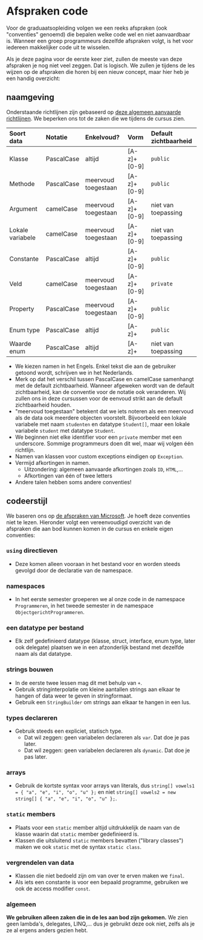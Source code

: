 # Afspraken code
Voor de graduaatsopleiding volgen we een reeks afspraken (ook "conventies" genoemd) die bepalen welke code wel en niet aanvaardbaar is. Wanneer een groep programmeurs dezelfde afspraken volgt, is het voor iedereen makkelijker code uit te wisselen.

Als je deze pagina voor de eerste keer ziet, zullen de meeste van deze afspraken je nog niet veel zeggen. Dat is logisch. We zullen je tijdens de les wijzen op de afspraken die horen bij een nieuw concept, maar hier heb je een handig overzicht:

## naamgeving
Onderstaande richtlijnen zijn gebaseerd op [deze algemeen aanvaarde richtlijnen](https://github.com/ktaranov/naming-convention/blob/master/C%23%20Coding%20Standards%20and%20Naming%20Conventions.md). We beperken ons tot de zaken die we tijdens de cursus zien.

| Soort data       | Notatie    | Enkelvoud?          | Vorm        | Default zichtbaarheid   |
|:-----------------|:-----------|:--------------------|:------------|:------------------------|
| Klasse           | PascalCase | altijd              | [A-z]+[0-9] | `public`                |
| Methode          | PascalCase | meervoud toegestaan | [A-z]+[0-9] | `public`                |
| Argument         | camelCase  | meervoud toegestaan | [A-z]+[0-9] | niet van toepassing     |
| Lokale variabele | camelCase  | meervoud toegestaan | [A-z]+[0-9] | niet van toepassing     |
| Constante        | PascalCase | altijd              | [A-z]+[0-9] | `public`                |
| Veld             | camelCase  | meervoud toegestaan | [A-z]+[0-9] | `private`               |
| Property         | PascalCase | meervoud toegestaan | [A-z]+[0-9] | `public`                |
| Enum type        | PascalCase | altijd              | [A-z]+      | `public`                |
| Waarde enum      | PascalCase | altijd              | [A-z]+      | niet van toepassing     |

* We kiezen namen in het Engels. Enkel tekst die aan de gebruiker getoond wordt, schrijven we in het Nederlands.
* Merk op dat het verschil tussen PascalCase en camelCase samenhangt met de default zichtbaarheid. Wanneer afgeweken wordt van de default zichtbaarheid, kan de conventie voor de notatie ook veranderen. Wij zullen ons in deze cursussen voor de eenvoud strikt aan de default zichtbaarheid houden.
* "meervoud toegestaan" betekent dat we iets noteren als een meervoud als de data ook meerdere objecten voorstelt. Bijvoorbeeld een lokale variabele met naam `studenten` en datatype `Student[]`, maar een lokale variabele `student` met datatype `Student`.
* We beginnen niet elke identifier voor een `private` member met een underscore. Sommige programmeurs doen dit wel, maar wij volgen één richtlijn.
* Namen van klassen voor custom exceptions eindigen op `Exception`.
* Vermijd afkortingen in namen.
  * Uitzondering: algemeen aanvaarde afkortingen zoals `ID`, `HTML`,...
  * Afkortingen van één of twee letters 
* Andere talen hebben soms andere conventies!

## codeerstijl
We baseren ons op [de afspraken van Microsoft](https://docs.microsoft.com/en-us/dotnet/csharp/programming-guide/inside-a-program/coding-conventions). Je hoeft deze conventies niet te lezen. Hieronder volgt een vereenvoudigd overzicht van de afspraken die aan bod kunnen komen in de cursus en enkele eigen conventies:

### `using` directieven
* Deze komen alleen vooraan in het bestand voor en worden steeds gevolgd door de declaratie van de namespace.

### namespaces
* In het eerste semester groeperen we al onze code in de namespace `Programmeren`, in het tweede semester in de namespace `ObjectgerichtProgrammeren`.

### een datatype per bestand
* Elk zelf gedefinieerd datatype (klasse, struct, interface, enum type, later ook delegate) plaatsen we in een afzonderlijk bestand met dezelfde naam als dat datatype.

### strings bouwen
* In de eerste twee lessen mag dit met behulp van `+`.
* Gebruik stringinterpolatie om kleine aantallen strings aan elkaar te hangen of data weer te geven in stringformaat.
* Gebruik een `StringBuilder` om strings aan elkaar te hangen in een lus.

### types declareren
* Gebruik steeds een expliciet, statisch type.
  * Dat wil zeggen: geen variabelen declareren als `var`. Dat doe je pas later.
  * Dat wil zeggen: geen variabelen declareren als `dynamic`. Dat doe je pas later.

### arrays
* Gebruik de kortste syntax voor arrays van literals, dus `string[] vowels1 = { "a", "e", "i", "o", "u" };` en niet `string[] vowels2 = new string[] { "a", "e", "i", "o", "u" };`.

### `static` members
* Plaats voor een `static` member altijd uitdrukkelijk de naam van de klasse waarin dat `static` member gedefinieerd is.
* Klassen die uitsluitend `static` members bevatten ("library classes") maken we ook `static` met de syntax `static class`.

### vergrendelen van data
* Klassen die niet bedoeld zijn om van over te erven maken we `final`.
* Als iets een constante is voor een bepaald programme, gebruiken we ook de access modifier `const`.

### algemeen
**We gebruiken alleen zaken die in de les aan bod zijn gekomen.** We zien geen lambda's, delegates, LINQ,... dus je gebruikt deze ook niet, zelfs als je ze al ergens anders gezien hebt.
